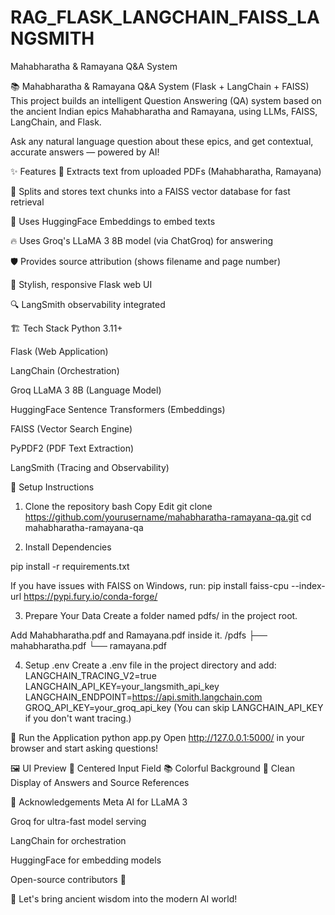 # RAG_FLASK_LANGCHAIN_FAISS_LANGSMITH
Mahabharatha & Ramayana Q&A System

📚 Mahabharatha & Ramayana Q&A System (Flask + LangChain + FAISS)
This project builds an intelligent Question Answering (QA) system based on the ancient Indian epics Mahabharatha and Ramayana, using LLMs, FAISS, LangChain, and Flask.

Ask any natural language question about these epics, and get contextual, accurate answers — powered by AI!

✨ Features
📖 Extracts text from uploaded PDFs (Mahabharatha, Ramayana)

🧩 Splits and stores text chunks into a FAISS vector database for fast retrieval

🧠 Uses HuggingFace Embeddings to embed texts

🔥 Uses Groq's LLaMA 3 8B model (via ChatGroq) for answering

🛡️ Provides source attribution (shows filename and page number)

🌈 Stylish, responsive Flask web UI

🔍 LangSmith observability integrated

🏗️ Tech Stack
Python 3.11+

Flask (Web Application)

LangChain (Orchestration)

Groq LLaMA 3 8B (Language Model)

HuggingFace Sentence Transformers (Embeddings)

FAISS (Vector Search Engine)

PyPDF2 (PDF Text Extraction)

LangSmith (Tracing and Observability)

🚀 Setup Instructions
1. Clone the repository
bash
Copy
Edit
git clone https://github.com/yourusername/mahabharatha-ramayana-qa.git
cd mahabharatha-ramayana-qa

2. Install Dependencies

pip install -r requirements.txt

If you have issues with FAISS on Windows, run:
pip install faiss-cpu --index-url https://pypi.fury.io/conda-forge/

3. Prepare Your Data
Create a folder named pdfs/ in the project root.

Add Mahabharatha.pdf and Ramayana.pdf inside it.
/pdfs
  ├── mahabharatha.pdf
  └── ramayana.pdf
  
4. Setup .env
Create a .env file in the project directory and add:
LANGCHAIN_TRACING_V2=true
LANGCHAIN_API_KEY=your_langsmith_api_key
LANGCHAIN_ENDPOINT=https://api.smith.langchain.com
GROQ_API_KEY=your_groq_api_key
(You can skip LANGCHAIN_API_KEY if you don't want tracing.)

🏃 Run the Application
python app.py
Open http://127.0.0.1:5000/ in your browser and start asking questions!

🖼️ UI Preview
🎨 Centered Input Field
📚 Colorful Background
📝 Clean Display of Answers and Source References

🤝 Acknowledgements
Meta AI for LLaMA 3

Groq for ultra-fast model serving

LangChain for orchestration

HuggingFace for embedding models

Open-source contributors 🙏

🚀 Let's bring ancient wisdom into the modern AI world!



